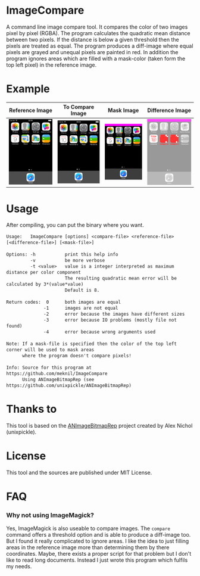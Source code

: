 ImageCompare
============

A command line image compare tool. It compares the color of two images pixel by pixel (RGBA). The program calculates the quadratic mean distance between two pixels. If the distance is below a given threshold then the pixels are treated as equal. The program produces a diff-image where equal pixels are grayed and unequal pixels are painted in red. In addition the program ignores areas which are filled with a mask-color (taken form the top left pixel) in the reference image. 


Example
=======

| Reference Image | To Compare Image | Mask Image | Difference Image |
| --------------- | ---------------- | ---------- | ---------------- |
| ![reference-image](ExampleImages/smaller/reference-image.png "Reference Image") | ![to-compare-image](ExampleImages/smaller/to-compare-image.png "To compare Image") | ![to-compare-image](ExampleImages/smaller/mask-image.png "Mask Image") | ![difference-image](ExampleImages/smaller/difference-image.png "Difference Image") |




Usage
=====

After compiling, you can put the binary where you want.

```
Usage:   ImageCompare [options] <compare-file> <reference-file> [<difference-file>] [<mask-file>]

Options: -h           print this help info
         -v           be more verbose
         -t <value>   value is a integer interpreted as maximum distance per color component
                      The resulting quadratic mean error will be calculated by 3*(value*value)
                      Default is 8.

Return codes:  0      both images are equal
              -1      images are not equal
              -2      error because the images have different sizes
              -3      error because IO problems (mostly file not found)
              -4      error because wrong arguments used

Note: If a mask-file is specified then the color of the top left corner will be used to mask areas
      where the program doesn't compare pixels!

Info: Source for this program at https://github.com/meknil/ImageCompare
      Using ANImageBitmapRep (see https://github.com/unixpickle/ANImageBitmapRep)
```


Thanks to
=========

This tool is based on the [ANImageBitmapRep](https://github.com/unixpickle/ANImageBitmapRep) project created by Alex Nichol (unixpickle).


License
=======

This tool and the sources are published under MIT License.

 
FAQ
===

### Why not using ImageMagick?

Yes, ImageMagick is also useable to compare images. The `compare` command offers a threshold option and is able to produce a diff-image too. But I found it really complicated to ignore areas. I like the idea to just filling areas in the reference image more than determining them by there coordinates. Maybe, there exists a proper script for that problem but I don't like to read long documents. Instead I just wrote this program which fulfils my needs.  


